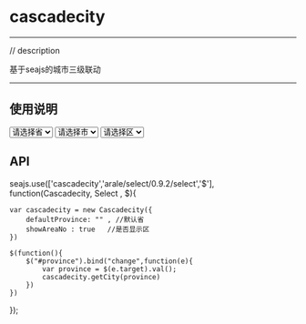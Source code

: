 # cascadecity

---

// description

基于seajs的城市三级联动

---

## 使用说明

<select id="province">
    <option  value="0">请选择省</option>
</select>
<select id="city">
    <option  value="0">请选择市</option>
</select>
<select id="area">
    <option  value="0">请选择区</option>
</select>

## API

seajs.use(['cascadecity','arale/select/0.9.2/select','$'], function(Cascadecity, Select , $){

    var cascadecity = new Cascadecity({
        defaultProvince: "" , //默认省
        showAreaNo : true   //是否显示区
    })

    $(function(){
        $("#province").bind("change",function(e){
            var province = $(e.target).val();
            cascadecity.getCity(province)
        })
    })

});